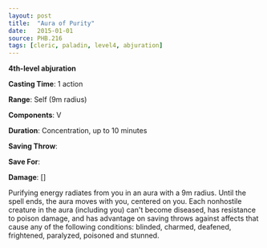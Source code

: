 ```yaml
---
layout: post
title:  "Aura of Purity"
date:   2015-01-01
source: PHB.216
tags: [cleric, paladin, level4, abjuration]
---
```


**4th-level abjuration**

**Casting Time**: 1 action

**Range**: Self (9m radius)

**Components**: V

**Duration**: Concentration, up to 10 minutes

**Saving Throw**:

**Save For**:

**Damage**: []

Purifying energy radiates from you in an aura with a 9m radius. Until the spell ends, the aura moves with you, centered on you. Each nonhostile creature in the aura (including you) can't become diseased, has resistance to poison damage, and has advantage on saving throws against affects that cause any of the following conditions: blinded, charmed, deafened, frightened, paralyzed, poisoned and stunned.
